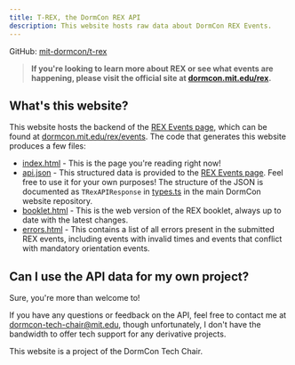 ```yaml
---
title: T-REX, the DormCon REX API
description: This website hosts raw data about DormCon REX Events.
---
```


GitHub: [mit-dormcon/t-rex][repo]

> **If you're looking to learn more about REX or see what events are happening,
> please visit the official site at
> [dormcon.mit.edu/rex](https://dormcon.mit.edu/rex).**

## What's this website?

This website hosts the backend of the [REX Events page][events], which can be
found at [dormcon.mit.edu/rex/events][events]. The code that generates this
website produces a few files:

- [index.html](./index.html) - This is the page you're reading right now!
- [api.json](./api.json) - This structured data is provided to the [REX Events
  page][events]. Feel free to use it for your own purposes! The structure of the
  JSON is documented as `TRexAPIResponse` in
  [types.ts](https://github.com/mit-dormcon/website/blob/master/components/t-rex/types.ts)
  in the main DormCon website repository.
- [booklet.html](./booklet.html) - This is the web version of the REX booklet,
  always up to date with the latest changes.
- [errors.html](./errors.html) - This contains a list of all errors present in
  the submitted REX events, including events with invalid times and events that
  conflict with mandatory orientation events.

## Can I use the API data for my own project?

Sure, you're more than welcome to!

If you have any questions or feedback on the API, feel free to contact me at
<dormcon-tech-chair@mit.edu>, though unfortunately, I don't have the bandwidth
to offer tech support for any derivative projects.

This website is a project of the DormCon Tech Chair.

[repo]: https://github.com/mit-dormcon/t-rex
[events]: https://dormcon.mit.edu/rex/events
